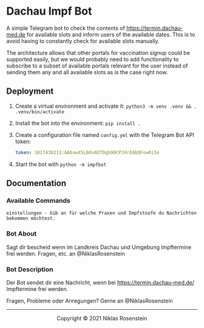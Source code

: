 # Dachau Impf Bot

A simple Telegram bot to check the contents of https://termin.dachau-med.de for available slots and
inform users of the available dates. This is to avoid having to constantly check for available slots
manually.

The architecture allows that other portals for vaccination signup could be supported easily, but we
would probably need to add functionality to subscribe to a subset of available portals relevant for
the user instead of sending them any and all available slots as is the case right now.

## Deployment

1. Create a virtual environment and activate it: `python3 -m venv .venv && . .venv/bin/activate`
2. Install the bot into the environment: `pip install .`
3. Create a configuration file named `config.yml` with the Telegram Bot API token:

    ```yml
    token: 1817430213:AAEowX5LBdv6DTDgb90CPJ4rEAbQFowRi5o
    ```

4. Start the bot with `python -m impfbot`

## Documentation

### Available Commands

```
einstellungen - Gib an für welche Praxen und Impfstoofe du Nachrichten bekommen möchtest.
```

### Bot About

Sagt dir bescheid wenn im Landkreis Dachau und Umgebung Impftermine frei werden. Fragen, etc. an @NiklasRosenstein

### Bot Description

Der Bot sendet dir eine Nachricht, wenn bei https://termin.dachau-med.de/ Impftermine frei werden.

Fragen, Probleme oder Anregungen? Gerne an @NiklasRosenstein

---

<p align="center">Copyright &copy; 2021 Niklas Rosenstein</p>

